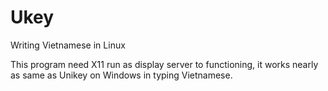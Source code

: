 # Ukey
Writing Vietnamese in Linux

This program need X11 run as display server to functioning, it works nearly as same as Unikey on Windows in typing Vietnamese.
